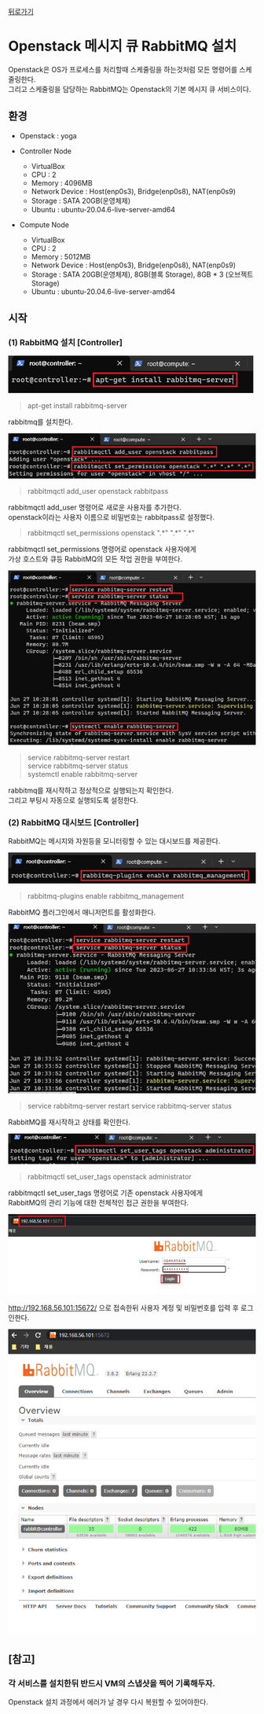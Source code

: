 [뒤로가기](../../README.md)

# Openstack 메시지 큐 RabbitMQ 설치

Openstack은 OS가 프로세스를 처리할때 스케줄링을 하는것처럼
모든 명령어를 스케줄링한다.<br>
그리고 스케줄링을 담당하는 RabbitMQ는 Openstack의 기본 메시지 큐 서비스이다.<br>

## 환경

- Openstack : yoga
- Controller Node

  - VirtualBox
  - CPU : 2
  - Memory : 4096MB
  - Network Device : Host(enp0s3), Bridge(enp0s8), NAT(enp0s9)
  - Storage : SATA 20GB(운영체제)
  - Ubuntu : ubuntu-20.04.6-live-server-amd64

- Compute Node
  - VirtualBox
  - CPU : 2
  - Memory : 5012MB
  - Network Device : Host(enp0s3), Bridge(enp0s8), NAT(enp0s9)
  - Storage : SATA 20GB(운영체제), 8GB(블록 Storage), 8GB \* 3 (오브젝트 Storage)
  - Ubuntu : ubuntu-20.04.6-live-server-amd64

## 시작

### (1) RabbitMQ 설치 [Controller]

![img](../Img/openstack_67.png)<br>

> apt-get install rabbitmq-server

rabbitmq를 설치한다.<br>

![img](../Img/openstack_68.png)<br>

> rabbitmqctl add_user openstack rabbitpass

rabbitmqctl add_user 명령어로 새로운 사용자를 추가한다.<br>
openstack이라는 사용자 이름으로 비밀번호는 rabbitpass로 설정했다.<br>

> rabbitmqctl set_permissions openstack ".\*" ".\*" ".\*"

rabbitmqctl set_permissions 명령어로 openstack 사용자에게<br> 가상 호스트와 큐등 RabbitMQ의 모든 작업 권한을 부여한다.<br>

![img](../Img/openstack_69.png)<br>

> service rabbitmq-server restart<br>
> service rabbitmq-server status<br>
> systemctl enable rabbitmq-server<br>

rabbitmq를 재시작하고 정상적으로 실행되는지 확인한다.<br>
그리고 부팅시 자동으로 실행되도록 설정한다.<br>

### (2) RabbitMQ 대시보드 [Controller]

RabbitMQ는 메시지와 자원등을 모니터링할 수 있는 대시보드를 제공한다.<br>

![img](../Img/openstack_70.png)<br>

> rabbitmq-plugins enable rabbitmq_management

RabbitMQ 플러그인에서 매니저먼트를 활성화한다.<br>

![img](../Img/openstack_71.png)<br>

> service rabbitmq-server restart
> service rabbitmq-server status

RabbitMQ를 재시작하고 상태를 확인한다.<br>

![img](../Img/openstack_72.png)<br>

> rabbitmqctl set_user_tags openstack administrator

rabbitmqctl set_user_tags 명령어로 기존 openstack 사용자에게<br>
RabbitMQ의 관리 기능에 대한 전체적인 접근 권한을 부여한다.<br>

![img](../Img/openstack_73.png)<br>

http://192.168.56.101:15672/ 으로 접속한뒤
사용자 계정 및 비밀번호를 입력 후 로그인한다.<br>

![img](../Img/openstack_74.png)<br>

## [참고]

### 각 서비스를 설치한뒤 반드시 VM의 스냅샷을 찍어 기록해두자.

Openstack 설치 과정에서 에러가 날 경우 다시 복원할 수 있어야한다.<br>
